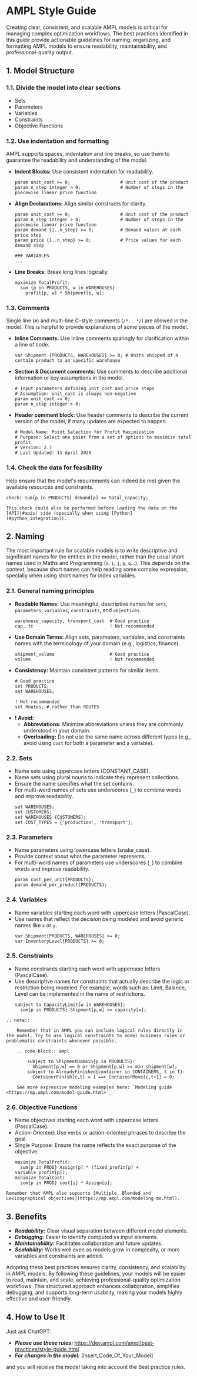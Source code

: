 # AMPL Style Guide

Creating clear, consistent, and scalable AMPL models is critical for managing complex optimization workflows. The best practices identified in this guide provide actionable guidelines for naming, organizing, and formatting AMPL models to ensure readability, maintainability, and professional-quality output.

## 1. Model Structure

### 1.1. Divide the model into clear sections

  - Sets
  - Parameters
  - Variables
  - Constraints
  - Objective Functions

### 1.2. Use indentation and formatting

AMPL supports spaces, indentation and line breaks, so use them to guarantee the readability and understanding of the model.

- **Indent Blocks:** Use consistent indentation for readability.
  ```ampl
  param unit_cost >= 0;                   # Unit cost of the product
  param n_step integer > 0;               # Number of steps in the piecewise linear price function
  ```
- **Align Declarations:** Align similar constructs for clarity.
    ```ampl
    param unit_cost >= 0;                   # Unit cost of the product
    param n_step integer > 0;               # Number of steps in the piecewise linear price function
    param demand {1..n_step} >= 0;          # Demand values at each price step
    param price {1..n_step} >= 0;           # Price values for each demand step
  
    ### VARIABLES
    ...
    ```
- **Line Breaks:** Break long lines logically.
  ```ampl
  maximize TotalProfit: 
    sum {p in PRODUCTS, w in WAREHOUSES}
      profit[p, w] * Shipment[p, w];
  ```

### 1.3. Comments

Single line (`#`) and multi-line C-style comments (`/*...*/`) are allowed in the model. This is helpful to provide explanations of some pieces of the model.

- **Inline Comments:** Use inline comments sparingly for clarification within a line of code.
  ```ampl
  var Shipment {PRODUCTS, WAREHOUSES} >= 0; # Units shipped of a certain product to an specific warehouse
  ```
- **Section & Document comments:** Use comments to describe additional information or key assumptions in the model.
  ```ampl
  # Input parameters defining unit_cost and price steps
  # Assumption: unit_cost is always non-negative
  param unit_cost >= 0;                   
  param n_step integer > 0;
  ```

- **Header comment block:** Use header comments to describe the current version of the model, if many updates are expected to happen.
  ```ampl
  # Model Name: Point Selection for Profit Maximization
  # Purpose: Select one point from a set of options to maximize total profit
  # Version: 2.7
  # Last Updated: 11 April 2025
  ```

### 1.4. Check the data for feasibility

Help ensure that the model's requirements can indeed be met given the available resources and constraints.
  ```ampl
  check: sum{p in PRODUCTS} demand[p] <= total_capacity;
  ```

```{note}
This check could also be performed before loading the data on the [API](#apis) side (specially when using [Python](#python_integration)).
```

## 2. Naming

The most important rule for scalable models is to write descriptive and significant names for the entities in the model, rather than the usual short names used in Maths and Programming (`x`, `i`, `j`, `p`, `q`...). This depends on the context, because short names can help reading some complex expression, specially when using short names for index variables.

### 2.1. General naming principles

- **Readable Names:** Use meaningful, descriptive names for `sets`, `parameters`, `variables`, `constraints`, and `objectives`.    
  ```ampl
  warehouse_capacity, transport_cost  # Good practice
  cap, tc                             ! Not recommended
  ```
- **Use Domain Terms:** Align sets, parameters, variables, and constraints names with the terminology of your domain (e.g., logistics, finance).  
  ```ampl
  shipment_volume                     # Good practice
  volume                              ! Not recommended
  ```
- **Consistency:** Maintain consistent patterns for similar items.  
  ```ampl
  # Good practice
  set PRODUCTS;
  set WAREHOUSES;
  
  ! Not recommended  
  set Routes; # rather than ROUTES
  ```
- **! Avoid:**
  - **Abbreviations:** Minimize abbreviations unless they are commonly understood in your domain.
  - **Overloading:** Do not use the same name across different types (e.g., avoid using `cost` for both a parameter and a variable).

### 2.2. Sets

- Name sets using uppercase letters (CONSTANT_CASE).
- Name sets using plural nouns to indicate they represent collections.
- Ensure the name specifies what the set contains.
- For multi-word names of sets use underscores (`_`) to combine words and improve readability.
  ```ampl
  set WAREHOUSES;
  set CUSTOMERS;
  set WAREHOUSES {CUSTOMERS};
  set COST_TYPES = {'production', 'transport'};
  ```

### 2.3. Parameters

- Name parameters using lowercase letters (snake_case).
- Provide context about what the parameter represents.
- For multi-word names of parameters use underscores (`_`) to combine words and improve readability.
  ```ampl
  param cost_per_unit{PRODUCTS};
  param demand_per_product{PRODUCTS};
  ```

### 2.4. Variables

- Name variables starting each word with uppercase letters (PascalCase).
- Use names that reflect the decision being modeled and avoid generic names like `x` or `y`.
  ```ampl
  var Shipment{PRODUCTS, WAREHOUSES} >= 0;
  var InventoryLevel{PRODUCTS} >= 0;
  ```

### 2.5. Constraints

- Name constraints starting each word with uppercase letters (PascalCase).
- Use descriptive names for constraints that actually describe the logic or restriction being modeled. For example, words such as: Limit, Balance, Level can be implemented in the name of restrictions.
  ```ampl
  subject to CapacityLimit{w in WAREHOUSES}: 
    sum{p in PRODUCTS} Shipment[p,w] <= capacity[w];
  ```

```{eval-rst}
.. note::

    Remember that in AMPL you can include logical rules directly in the model. Try to use logical constraints to model business rules or problematic constraints whenever possible.

    .. code-block:: ampl
        
        subject to ShipmentDomain{p in PRODUCTS}: 
          Shipment[p,w] == 0 or Shipment[p,w] >= min_shipment[w];
        subject to AlreadyFinished{container in CONTAINERS, t in T}:
          ContainerFinish[c,t] = 1 ==> ContainerMove[c,t+1] = 0;

    See more expressive modeling examples here: `Modeling guide <https://mp.ampl.com/model-guide.html>`_
```

### 2.6. Objective Functions

- Name objectives starting each word with uppercase letters (PascalCase).
- Action-Oriented: Use verbs or action-oriented phrases to describe the goal.
- Single Purpose: Ensure the name reflects the exact purpose of the objective.
  ```ampl
  maximize TotalProfit:
    sum{p in PROD} Assign[p] * (fixed_profit[p] + variable_profit[p]);
  minimize TotalCost:
    sum{p in PROD} cost[i] * Assign[p];
  ```

```{note}
Remember that AMPL also supports [Multiple, Blended and Lexicographical objectives](https://mp.ampl.com/modeling-mo.html).
``` 

## 3. Benefits

- ***Readability:*** Clear visual separation between different model elements.
- ***Debugging:*** Easier to identify computed vs input elements.
- ***Maintainability:*** Facilitates collaboration and future updates.
- ***Scalability:*** Works well even as models grow in complexity, or more variables and constraints are added.

Adopting these best practices ensures clarity, consistency, and scalability in AMPL models. By following these guidelines, your models will be easier to read, maintain, and scale, achieving professional-quality optimization workflows. This structured approach enhances collaboration, simplifies debugging, and supports long-term usability, making your models highly effective and user-friendly.

## 4. How to Use It

Just ask ChatGPT:
- ***Please use these rules:*** https://dev.ampl.com/ampl/best-practices/style-guide.html
- ***For changes in the model:*** [Insert_Code_Of_Your_Model]

and you will receive the model taking into account the Best practice rules.
